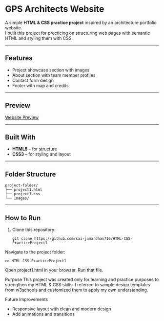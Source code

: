 # GPS Architects Website

A simple **HTML & CSS practice project** inspired by an architecture portfolio website.  
I built this project for precticing on structuring web pages with semantic HTML and styling them with CSS.  

---

## Features
- Project showcase section with images
- About section with team member profiles
- Contact form design
- Footer with map and credits

---

## Preview
[Website Preview](Images/WebsitePreview.png)

---

## Built With
- **HTML5** – for structure  
- **CSS3** – for styling and layout  

---

## Folder Structure
```
project-folder/
├── project1.html
├── project1.css
└── Images/
```
---

## How to Run
1. Clone this repository:
   ```
   git clone https://github.com/sai-janardhan716/HTML-CSS-PracticeProject1
Navigate to the project folder:
```
cd HTML-CSS-PracticeProject1
```
Open project1.html in your browser.
Run that file.

Purpose
This project was created only for learning and practice purposes to strengthen my HTML & CSS skills.
I referred to sample design templates from w3schools and customized them to apply my own understanding.

Future Improvements
- Responsive layout with clean and modern design
- Add animations and transitions
